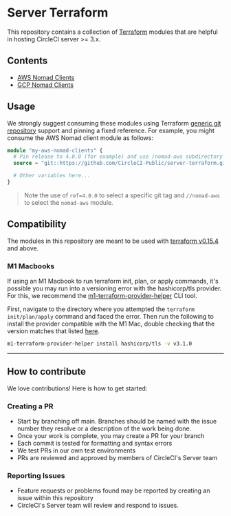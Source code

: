 # Server Terraform

This repository contains a collection of [Terraform](https://www.terraform.io)
modules that are helpful in hosting CircleCI server >= 3.x.

## Contents

- [AWS Nomad Clients](./nomad-aws/README.md)
- [GCP Nomad Clients](./nomad-gcp/README.md)

## Usage

We strongly suggest consuming these modules using Terraform [generic git
repository] support and pinning a fixed reference. For example, you might
consume the AWS Nomad client module as follows:

```terraform
module "my-aws-nomad-clients" {
  # Pin release to 4.0.0 (for example) and use /nomad-aws subdirectory
  source = "git::https://github.com/CircleCI-Public/server-terraform.git//nomad-aws?ref=4.0.0"

  # Other variables here...
}
```

> Note the use of `ref=4.0.0` to select a specific git tag and
> `//nomad-aws` to select the `nomad-aws` module.

[generic git repository]: https://www.terraform.io/docs/language/modules/sources.html#generic-git-repository

## Compatibility

The modules in this repository are meant to be used with [terraform
v0.15.4](https://releases.hashicorp.com/terraform/0.15.4/) and above.

### M1 Macbooks
If using an M1 Macbook to run terraform init, plan, or apply commands, it's possible you may run into a versioning error with the hashicorp/tls provider. For this, we recommend the [m1-terraform-provider-helper](https://github.com/kreuzwerker/m1-terraform-provider-helper) CLI tool.

First, navigate to the directory where you attempted the `terraform init/plan/apply` command and faced the error. Then run the following to install the provider compatible with the M1 Mac, double checking that the version matches that listed [here](shared/modules/tls/main.tf).

```bash
m1-terraform-provider-helper install hashicorp/tls -v v3.1.0
```

---

## How to contribute

We love contributions! Here is how to get started:

### Creating a PR

- Start by branching off main. Branches should be named with the issue number
  they resolve or a description of the work being done.
- Once your work is complete, you may create a PR for your branch
- Each commit is tested for formatting and syntax errors
- We test PRs in our own test environments
- PRs are reviewed and approved by members of CircleCI's Server team

### Reporting Issues

- Feature requests or problems found may be reported by creating an issue
  within this repository
- CircleCI's Server team will review and respond to issues.

